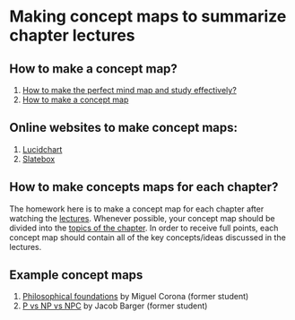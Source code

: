 # Making concept maps to summarize chapter lectures 

## How to make a concept map?
1. [How to make the perfect mind map and study effectively?](https://youtu.be/-Y1HJMuqAPY)
1. [How to make a concept map](https://youtu.be/8XGQGhli0I0)

## Online websites to make concept maps:
1. [Lucidchart](https://www.lucidchart.com/)
1. [Slatebox](https://slatebox.com/)

## How to make concepts maps for each chapter?
The homework here is to make a concept map for each chapter after watching the [lectures](./LECTURES.md). Whenever possible, your concept map should be divided into the [topics of the chapter](./LECTURES.md). In order to receive full points, each concept map should contain all of the key concepts/ideas discussed in the lectures.

## Example concept maps
1. [Philosophical foundations](https://github.com/badriadhikari/AI-2020fall/blob/master/supporting_files/concept_map_philosophical_foundations_by_miguel_corona.pdf)  by Miguel Corona (former student)
1. [P vs NP vs NPC](https://github.com/badriadhikari/AI-2020fall/blob/master/supporting_files/p_vs_np_vs_npc_concept_map_jacob.pdf) by Jacob Barger (former student)
